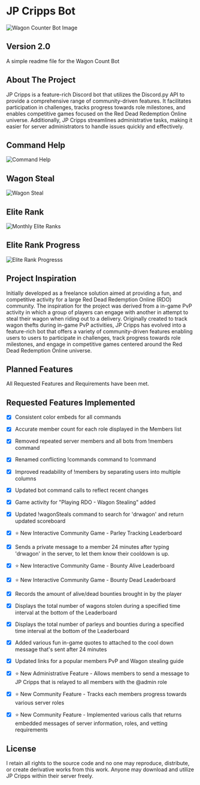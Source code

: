 # JP Cripps Bot
![Wagon Counter Bot Image](https://user-images.githubusercontent.com/43221618/130929520-c6de4482-474a-4030-883e-e1797cbd7531.PNG)


## Version 2.0
A simple readme file for the Wagon Count Bot

## About The Project
JP Cripps is a feature-rich Discord bot that utilizes the Discord.py API to provide a comprehensive range of community-driven features. It facilitates participation in challenges, tracks progress towards role milestones, and enables competitive games focused on the Red Dead Redemption Online universe. Additionally, JP Cripps streamlines administrative tasks, making it easier for server administrators to handle issues quickly and effectively.

## Command Help
![Command  Help](https://user-images.githubusercontent.com/43221618/226866118-b5e7c335-103b-4c1f-a7c8-39aefcbec613.png)

## Wagon Steal
![Wagon Steal](https://user-images.githubusercontent.com/43221618/226920059-f11a21fb-d010-4a7c-8324-600448a3fee7.png)

## Elite Rank
![Monthly Elite Ranks](https://user-images.githubusercontent.com/43221618/226919727-e2488e79-46f7-4a42-bbd3-dec89fd3697f.png)

## Elite Rank Progress
![Elite Rank Progresss](https://user-images.githubusercontent.com/43221618/226870189-9b2642d5-54aa-4493-9c27-9954576685d6.png)


## Project Inspiration
Initially developed as a freelance solution aimed at providing a fun, and competitive activity for a large Red Dead Redemption Online (RDO) community. The inspiration for the project was derived from a in-game PvP activity in which a group of players can engage with another in attempt to steal their wagon when riding out to a delivery. Originally created to track wagon thefts during in-game PvP activities, JP Cripps has evolved into a feature-rich bot that offers a variety of community-driven features enabling users to users to participate in challenges, track progress towards role milestones, and engage in competitive games centered around the Red Dead Redemption Online universe.


## Planned Features
All Requested Features and Requirements have been met.


## Requested Features Implemented
- [x] Consistent color embeds for all commands
- [x] Accurate member count for each role displayed in the Members list
- [x] Removed repeated server members and all bots from !members command
- [x] Renamed conflicting !commands command to !command
- [x] Improved readability of !members by separating users into multiple columns
- [x] Updated bot command calls to reflect recent changes
- [x] Game activity for "Playing RDO - Wagon Stealing" added
- [x] Updated !wagonSteals command to search for 'drwagon' and return updated scoreboard
- [X] ⭐ New Interactive Community Game - Parley Tracking Leaderboard
- [X] Sends a private message to a member 24 minutes after typing 'drwagon' in the server, to let them know their cooldown is up.
- [X] ⭐ New Interactive Community Game - Bounty Alive Leaderboard
- [X] ⭐ New Interactive Community Game - Bounty Dead Leaderboard
- [X] Records the amount of alive/dead bounties brought in by the player
- [X] Displays the total number of wagons stolen during a specified time interval at the bottom of the Leaderboard
- [X] Displays the total number of parleys and bounties during a specified time interval at the bottom of the Leaderboard
- [X] Added various fun in-game quotes to attached to the cool down message that's sent after 24 minutes
- [X] Updated links for a popular members PvP and Wagon stealing guide
- [X] ⭐ New Administrative Feature - Allows members to send a message to JP Cripps that is relayed to all members with the @admin role
- [X] ⭐ New Community Feature - Tracks each members progress towards various server roles
- [X] ⭐ New Community Feature - Implemented various calls that returns embedded messages of server information, roles, and vetting requirements


## License
I retain all rights to the source code and no one may reproduce, distribute, or create derivative works from this work. Anyone may download and utilize JP Cripps within their server freely.
